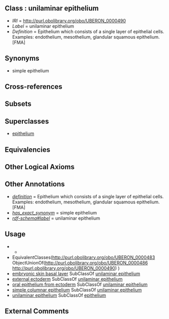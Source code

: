 
## Class : unilaminar epithelium

 * *IRI* = http://purl.obolibrary.org/obo/UBERON_0000490
 * *Label* = unilaminar epithelium
 * *Definition* = Epithelium which consists of a single layer of epithelial cells. Examples: endothelium, mesothelium, glandular squamous epithelium.[FMA]

## Synonyms

 * simple epithelium

## Cross-references


## Subsets


## Superclasses

 * [epithelium](../../UBERON/83/UBERON_0000483.md)

## Equivalencies


## Other Logical Axioms


## Other Annotations

 * *[definition](../../IAO/15/IAO_0000115.md)* = Epithelium which consists of a single layer of epithelial cells. Examples: endothelium, mesothelium, glandular squamous epithelium.[FMA]
 * *[has_exact_synonym](../../ym/oboInOwl#hasExactSynonym.md)* = simple epithelium
 * *[rdf-schema#label](../../el/rdf-schema#label.md)* = unilaminar epithelium

## Usage

 * -
 * EquivalentClasses(<http://purl.obolibrary.org/obo/UBERON_0000483> ObjectUnionOf(<http://purl.obolibrary.org/obo/UBERON_0000486> <http://purl.obolibrary.org/obo/UBERON_0000490>) )
 * [embryonic skin basal layer](../../UBERON/72/UBERON_0011272.md) SubClassOf [unilaminar epithelium](../../UBERON/90/UBERON_0000490.md)
 * [external ectoderm](../../UBERON/76/UBERON_0000076.md) SubClassOf [unilaminar epithelium](../../UBERON/90/UBERON_0000490.md)
 * [oral epithelium from ectoderm](../../UBERON/42/UBERON_0011642.md) SubClassOf [unilaminar epithelium](../../UBERON/90/UBERON_0000490.md)
 * [simple columnar epithelium](../../UBERON/85/UBERON_0000485.md) SubClassOf [unilaminar epithelium](../../UBERON/90/UBERON_0000490.md)
 * [unilaminar epithelium](../../UBERON/90/UBERON_0000490.md) SubClassOf [epithelium](../../UBERON/83/UBERON_0000483.md)

## External Comments

